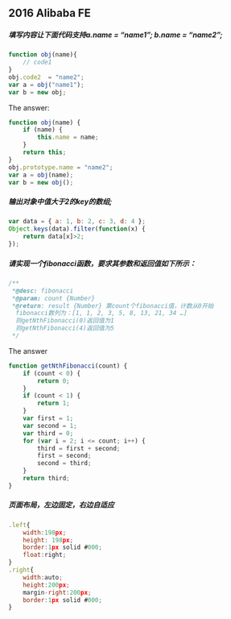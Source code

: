 ## 2016 Alibaba FE

##### 填写内容让下面代码支持a.name = “name1”; b.name = “name2”;
```javascript
function obj(name){
    // code1
}
obj.code2  = "name2";
var a = obj("name1");
var b = new obj;
```
The answer:
```javascript
function obj(name) {
    if (name) {
        this.name = name;
    }
    return this;
}
obj.prototype.name = "name2";
var a = obj(name);
var b = new obj();

```

##### 输出对象中值大于2的key的数组;
```javascript
var data = { a: 1, b: 2, c: 3, d: 4 };
Object.keys(data).filter(function(x) {
    return data[x]>2; 
});
```

##### 请实现一个fibonacci函数，要求其参数和返回值如下所示：
```javascript
/**
 *@desc: fibonacci
 *@param: count {Number}
 *@return: result {Number} 第count个fibonacci值，计数从0开始
  fibonacci数列为：[1, 1, 2, 3, 5, 8, 13, 21, 34 …]
  则getNthFibonacci(0)返回值为1
  则getNthFibonacci(4)返回值为5
 */
```
The answer
```javascript
function getNthFibonacci(count) {
    if (count < 0) {
        return 0;
    }
    if (count < 1) {
        return 1;
    }
    var first = 1;
    var second = 1;
    var third = 0;
    for (var i = 2; i <= count; i++) {
        third = first + second;
        first = second;
        second = third;
    }
    return third;
}
```

##### 页面布局，左边固定，右边自适应
```javascript
.left{
	width:198px;
	height: 198px;
	border:1px solid #000;
	float:right;
}
.right{
    width:auto;
    height:200px;
    margin-right:200px;
    border:1px solid #000;
}
```
